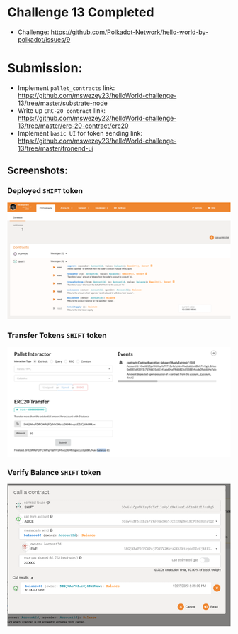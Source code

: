 # Challenge 13 Completed 
* Challenge: https://github.com/Polkadot-Network/hello-world-by-polkadot/issues/9

# Submission:
* Implement `pallet_contracts` link: https://github.com/mswezey23/helloWorld-challenge-13/tree/master/substrate-node
* Write up `ERC-20 contract` link: https://github.com/mswezey23/helloWorld-challenge-13/tree/master/erc-20-contract/erc20
* Implement `basic UI` for token sending link: https://github.com/mswezey23/helloWorld-challenge-13/tree/master/fronend-ui

## Screenshots:

### Deployed `SHIFT` token
![Deployed New Token](./challenge-13-0.png)
### Transfer Tokens `SHIFT` token
![](./challenge-13-1.png)
### Verify Balance `SHIFT` token
![](./challenge-13-2.png)

